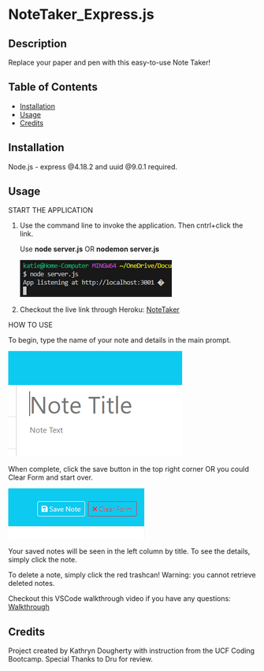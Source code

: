 # NoteTaker_Express.js

## Description

Replace your paper and pen with this easy-to-use Note Taker!

## Table of Contents

- [Installation](#installation)
- [Usage](#usage)
- [Credits](#credits)

## Installation

Node.js - express @4.18.2 and uuid @9.0.1 required.

## Usage
START THE APPLICATION
1. Use the command line to invoke the application. Then cntrl+click the link.

     Use **node server.js** OR **nodemon server.js**

    ![alt](./READMEassetts/Terminal.png)


2. Checkout the live link through Heroku: [NoteTaker](https://doughertynotetaker-47cec6e32b0a.herokuapp.com/notes )


HOW TO USE

To begin, type the name of your note and details in the main prompt.

![alt](./READMEassetts/Notes.png)

When complete, click the save button in the top right corner OR you could Clear Form and start over. 

![alt](./READMEassetts/save.png)

Your saved notes will be seen in the left column by title. To see the details, simply click the note.


To delete a note, simply click the red trashcan! Warning: you cannot retrieve deleted notes.



Checkout this VSCode walkthrough video if you have any questions: [Walkthrough](https://drive.google.com/file/d/1DHUhLLihd-3W0lPR-psGuJ6Boj3Jz_uO/view)

## Credits

Project created by Kathryn Dougherty with instruction from the UCF Coding Bootcamp.
Special Thanks to Dru for review. 


